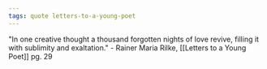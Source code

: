 ```yaml
---
tags: quote letters-to-a-young-poet 
---
```


"In one creative thought a thousand forgotten nights of love revive, filling it with sublimity and exaltation." - Rainer Maria Rilke, [[Letters to a Young Poet]] pg. 29